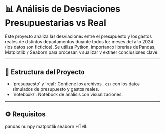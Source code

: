 # 📊 Análisis de Desviaciones Presupuestarias vs Real

Este proyecto analiza las desviaciones entre el presupuesto y los gastos reales de distintos departamentos durante todos los meses del año 2024 (los datos son ficticios). Se utiliza Python, importando librerías de Pandas, Matplotlib y Seaborn para procesar, visualizar y extraer conclusiones clave.

---

## 📁 Estructura del Proyecto

- 'presupuesto' y 'real': Contiene los archivos `.csv` con los datos simulados de presupuesto y gastos reales.
- 'notebook/': Notebook de análisis con visualizaciones.

---

## ⚙️ Requisitos

pandas
numpy
matplotlib
seaborn
HTML
